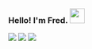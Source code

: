 ### Hello! I'm Fred. <img src="https://media.giphy.com/media/WUlplcMpOCEmTGBtBW/giphy.gif" width="30">
![](https://github-profile-summary-cards.vercel.app/api/cards/profile-details?username=FreddieTAFreeth&theme=transparent)
![](http://github-profile-summary-cards.vercel.app/api/cards/repos-per-language?username=FreddieTAFreeth&theme=transparent)
![](http://github-profile-summary-cards.vercel.app/api/cards/most-commit-language?username=FreddieTAFreeth&theme=transparent)
